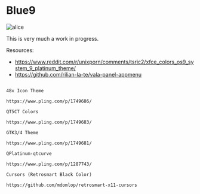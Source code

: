 # Blue9

![alice](https://github.com/user-attachments/assets/9fc694e3-883c-496b-a151-280e8163cea3)


This is very much a work in progress.

Resources:
- https://www.reddit.com/r/unixporn/comments/tsric2/xfce_colors_os9_system_9_platinum_theme/
- https://github.com/rilian-la-te/vala-panel-appmenu

```

48x Icon Theme

https://www.pling.com/p/1749686/

QT5CT Colors

https://www.pling.com/p/1749683/

GTK3/4 Theme

https://www.pling.com/p/1749681/

QPlatinum-qtcurve

https://www.pling.com/p/1287743/

Cursors (Retrosmart Black Color)

https://github.com/mdomlop/retrosmart-x11-cursors
```
